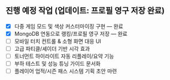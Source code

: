 ## 진행 예정 작업 (업데이트: 프로필 영구 저장 완료)
- [x] 다중 게임 모드 및 색상 커스터마이징 구현 — 완료
- [x] MongoDB 연동으로 랭킹/프로필 영구 저장 — 완료
- [ ] 모바일 터치 컨트롤 & 소형 화면 대응 UI
- [ ] 고급 파티클/셰이더 기반 시각 효과
- [ ] 토너먼트 하이라이트 자동 리플레이/요약 기능
- [ ] 부하 테스트 및 성능 튜닝 가이드 문서화
- [ ] 플레이어 업적/시즌 패스 시스템 기획 초안 마련
